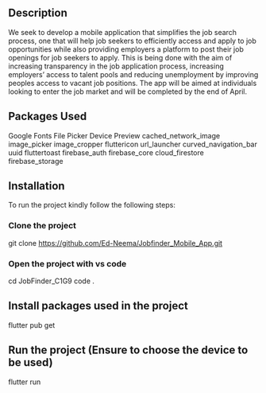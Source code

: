 ## Description
We seek to develop a mobile application that simplifies the job search process, one that will help job seekers to efficiently access and apply to  job opportunities while also providing employers a platform to post their job openings for job seekers to apply. This is being done with the aim of increasing transparency in the job application process, increasing employers’ access to talent pools and reducing unemployment by improving peoples access to vacant job positions. The app will be aimed at individuals looking to enter the job market and will be completed by the end of April.

## Packages Used
Google Fonts
File Picker
Device Preview
cached_network_image
image_picker
image_cropper
fluttericon
url_launcher
curved_navigation_bar
uuid
fluttertoast
firebase_auth
firebase_core
cloud_firestore
firebase_storage
 
## Installation
To run the project kindly follow the following steps: 

### Clone the project
git clone https://github.com/Ed-Neema/Jobfinder_Mobile_App.git

### Open the project with vs code
cd JobFinder_C1G9
code .

## Install packages used in the project
flutter pub get

## Run the project (Ensure to choose the device to be used)
flutter run
